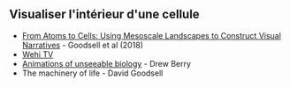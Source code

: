 ## Visualiser l'intérieur d'une cellule

- [From Atoms to Cells: Using Mesoscale Landscapes to Construct Visual Narratives](https://www.sciencedirect.com/science/article/pii/S0022283618305850) - Goodsell et al (2018)
- [Wehi TV](https://www.wehi.edu.au/wehi-tv)
- [Animations of unseeable biology](https://www.ted.com/talks/drew_berry_animations_of_unseeable_biology/transcript) - Drew Berry
- The machinery of life - David Goodsell
